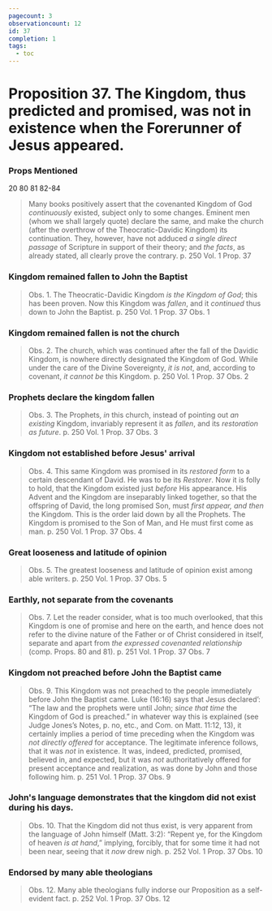 ```yaml
---
pagecount: 3
observationcount: 12
id: 37
completion: 1
tags:
  - toc
---
```

# Proposition 37. The Kingdom, thus predicted and promised, was not in existence when the Forerunner of Jesus appeared.

### Props Mentioned
20 80 81 82-84

>Many books positively assert that the covenanted Kingdom of God *continuously* existed, subject only to some changes. Eminent men (whom we shall largely quote) declare the same, and make the church (after the overthrow of the Theocratic-Davidic Kingdom) its continuation. They, however, have not adduced *a single direct passage* of Scripture in support of their theory; and *the facts*, as already stated, all clearly prove the contrary.
>p. 250 Vol. 1 Prop. 37
### Kingdom remained fallen to John the Baptist
>Obs. 1. The Theocratic-Davidic Kingdom *is the Kingdom of God*; this has been proven. Now this Kingdom was *fallen*, and it *continued* thus down to John the Baptist.
>p. 250 Vol. 1 Prop. 37 Obs. 1
### Kingdom remained fallen is not the church
>Obs. 2. The church, which was continued after the fall of the Davidic Kingdom, is nowhere directly designated the Kingdom of God. While under the care of the Divine Sovereignty, *it is not*, and, according to covenant, *it cannot be* this Kingdom.
>p. 250 Vol. 1 Prop. 37 Obs. 2
### Prophets declare the kingdom fallen
>Obs. 3. The Prophets, *in* this church, instead of pointing out *an existing* Kingdom, invariably represent it as *fallen*, and its *restoration as future*.
>p. 250 Vol. 1 Prop. 37 Obs. 3
### Kingdom not established before Jesus' arrival
>Obs. 4. This same Kingdom was promised in its *restored form* to a certain descendant of David. He was to be its *Restorer*. Now it is folly to hold, that the Kingdom existed just *before* His appearance. His Advent and the Kingdom are inseparably linked together, so that the offspring of David, the long promised Son, must *first appear, and then* the Kingdom. This is the order laid down by all the Prophets. The Kingdom is promised to the Son of Man, and He must first come as man.
>p. 250 Vol. 1 Prop. 37 Obs. 4
### Great looseness and latitude of opinion
>Obs. 5. The greatest looseness and latitude of opinion exist among able writers.
>p. 250 Vol. 1 Prop. 37 Obs. 5
### Earthly, not separate from the covenants
>Obs. 7. Let the reader consider, what is too much overlooked, that this Kingdom is one of promise and here on the earth, and hence does not refer to the divine nature of the Father or of Christ considered in itself, separate and apart from *the expressed covenanted relationship* (comp. Props. 80 and 81).
>p. 251 Vol. 1 Prop. 37 Obs. 7
### Kingdom not preached before John the Baptist came
>Obs. 9. This Kingdom was not preached to the people immediately before John the Baptist came. Luke (16:16) says that Jesus declared’: “The law and the prophets were until John; *since that time* the Kingdom of God is preached.” in whatever way this is explained (see Judge Jones’s Notes, p. no, etc., and Com. on Matt. 11:12, 13), it certainly implies a period of time preceding when the Kingdom was *not directly offered* for acceptance. The legitimate inference follows, that it was *not* in existence. It was, indeed, predicted, promised, believed in, and expected, but it was *not* authoritatively offered for present acceptance and realization, as was done by John and those following him.
>p. 251 Vol. 1 Prop. 37 Obs. 9
### John's language demonstrates that the kingdom did not exist during his days.
>Obs. 10. That the Kingdom did not thus exist, is very apparent from the language of John himself (Matt. 3:2): “Repent ye, for the Kingdom of heaven *is at hand*,” implying, forcibly, that for some time it had not been near, seeing that it *now* drew nigh.
>p. 252 Vol. 1 Prop. 37 Obs. 10
### Endorsed by many able theologians
>Obs. 12. Many able theologians fully indorse our Proposition as a self-evident fact.
>p. 252 Vol. 1 Prop. 37 Obs. 12

